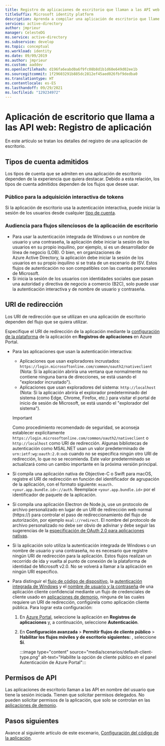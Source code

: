 ```yaml
---
title: Registro de aplicaciones de escritorio que llaman a las API web | Azure
titleSuffix: Microsoft identity platform
description: Aprenda a compilar una aplicación de escritorio que llame a las API web (registro de aplicaciones).
services: active-directory
author: jmprieur
manager: CelesteDG
ms.service: active-directory
ms.subservice: develop
ms.topic: conceptual
ms.workload: identity
ms.date: 09/09/2019
ms.author: jmprieur
ms.custom: aaddev
ms.openlocfilehash: d196fa6eabd0a6f9fc08b8d1b1d60e649d02ee1b
ms.sourcegitcommit: 1f29603291b885dc2812ef45aed026fbf9dedba0
ms.translationtype: HT
ms.contentlocale: es-ES
ms.lasthandoff: 09/29/2021
ms.locfileid: "129234972"
---
```

# <a name="desktop-app-that-calls-web-apis-app-registration"></a>Aplicación de escritorio que llama a las API web: Registro de aplicación

En este artículo se tratan los detalles del registro de una aplicación de escritorio.

## <a name="supported-account-types"></a>Tipos de cuenta admitidos

Los tipos de cuenta que se admiten en una aplicación de escritorio dependen de la experiencia que quiera destacar. Debido a esta relación, los tipos de cuenta admitidos dependen de los flujos que desee usar.

### <a name="audience-for-interactive-token-acquisition"></a>Público para la adquisición interactiva de tokens

Si la aplicación de escritorio usa la autenticación interactiva, puede iniciar la sesión de los usuarios desde cualquier [tipo de cuenta](quickstart-register-app.md).

### <a name="audience-for-desktop-app-silent-flows"></a>Audiencia para flujos silenciosos de la aplicación de escritorio

- Para usar la autenticación integrada de Windows o un nombre de usuario y una contraseña, la aplicación debe iniciar la sesión de los usuarios en su propio inquilino, por ejemplo, si es un desarrollador de línea de negocio (LOB). O bien, en organizaciones de Azure Active Directory, la aplicación debe iniciar la sesión de los usuarios en su propio inquilino si se trata de un escenario de ISV. Estos flujos de autenticación no son compatibles con las cuentas personales de Microsoft.
- Si inicia la sesión de los usuarios con identidades sociales que pasan una autoridad y directiva de negocio a comercio (B2C), solo puede usar la autenticación interactiva y de nombre de usuario y contraseña.

## <a name="redirect-uris"></a>URI de redirección

Los URI de redirección que se utilizan en una aplicación de escritorio dependen del flujo que se quiera utilizar.

Especifique el URI de redirección de la aplicación mediante la [configuración de la plataforma](quickstart-register-app.md#add-a-redirect-uri) de la aplicación en **Registros de aplicaciones** en Azure Portal.

- Para las aplicaciones que usan la autenticación interactiva:

  - Aplicaciones que usan exploradores incrustados: `https://login.microsoftonline.com/common/oauth2/nativeclient` (Nota: Si la aplicación abriría una ventana que normalmente no contiene ninguna barra de direcciones, se está usando el "explorador incrustado").
  - Aplicaciones que usan exploradores del sistema: `http://localhost` (Nota: Si la aplicación abriría el explorador predeterminado del sistema (como Edge, Chrome, Firefox, etc.) para visitar el portal de inicio de sesión de Microsoft, se está usando el "explorador del sistema").
  
  > [!IMPORTANT]
  > Como procedimiento recomendado de seguridad, se aconseja establecer explícitamente `https://login.microsoftonline.com/common/oauth2/nativeclient` o `http://localhost` como URI de redirección. Algunas bibliotecas de autenticación como MSAL.NET usan un valor predeterminado de `urn:ietf:wg:oauth:2.0:oob` cuando no se especifica ningún otro URI de redirección, lo que no se recomienda. Este valor predeterminado se actualizará como un cambio importante en la próxima versión principal.

- Si compila una aplicación nativa de Objective-C o Swift para macOS, registre el URI de redirección en función del identificador de agrupación de la aplicación, con el formato siguiente: `msauth.<your.app.bundle.id>://auth`. Reemplace `<your.app.bundle.id>` por el identificador de paquete de la aplicación.
- Si compila una aplicación Electron de Node.js, use un protocolo de archivo personalizado en lugar de un URI de redirección web normal (https://) para controlar el paso de redireccionamiento del flujo de autorización, por ejemplo `msal://redirect`. El nombre del protocolo de archivo personalizado no debe ser obvio de adivinar y debe seguir las sugerencias de la [especificación de OAuth 2.0 para aplicaciones nativas](https://tools.ietf.org/html/rfc8252#section-7.1).
- Si la aplicación solo utiliza la autenticación integrada de Windows o un nombre de usuario y una contraseña, no es necesario que registre ningún URI de redirección para la aplicación. Estos flujos realizan un recorrido de ida y vuelta al punto de conexión de la plataforma de identidad de Microsoft v2.0. No se volverá a llamar a la aplicación en ningún URI específico.
- Para distinguir el [flujo de código de dispositivo](scenario-desktop-acquire-token-device-code-flow.md), la [autenticación integrada de Windows](scenario-desktop-acquire-token-integrated-windows-authentication.md) y el [nombre de usuario y la contraseña](scenario-desktop-acquire-token-username-password.md) de una aplicación cliente confidencial mediante un flujo de credenciales de cliente usado en [aplicaciones de demonio](scenario-daemon-overview.md), ninguna de las cuales requiere un URI de redirección, configúrela como aplicación cliente pública. Para lograr esta configuración:

    1. En <a href="https://portal.azure.com/" target="_blank">Azure Portal</a>, seleccione la aplicación en **Registros de aplicaciones** y, a continuación, seleccione **Autenticación**.
    1. En **Configuración avanzada** > **Permitir flujos de cliente público** > **Habilitar los flujos móviles y de escritorio siguientes:** , seleccione **Sí**.

        :::image type="content" source="media/scenarios/default-client-type.png" alt-text="Habilite la opción de cliente público en el panel Autenticación de Azure Portal":::

## <a name="api-permissions"></a>Permisos de API

Las aplicaciones de escritorio llaman a las API en nombre del usuario que tiene la sesión iniciada. Tienen que solicitar permisos delegados. No pueden solicitar permisos de la aplicación, que solo se controlan en las [aplicaciones de demonio](scenario-daemon-overview.md).

## <a name="next-steps"></a>Pasos siguientes

Avance al siguiente artículo de este escenario, [Configuración del código de la aplicación](scenario-desktop-app-configuration.md).
